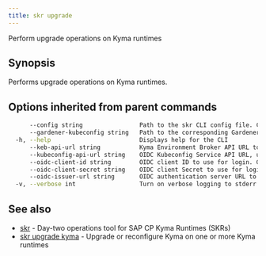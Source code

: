 ```yaml
---
title: skr upgrade
---
```

Perform upgrade operations on Kyma runtimes

## Synopsis

Performs upgrade operations on Kyma runtimes.

## Options inherited from parent commands

```bash
      --config string                Path to the skr CLI config file. Can also be set via the SKRCONFIG environment variable. Defaults to $HOME/.skr/config.yaml
      --gardener-kubeconfig string   Path to the corresponding Gardener project kubeconfig file which have permissions to list/get shoots. Can also be set via the SKR_GARDENER_KUBECONFIG environment variable
  -h, --help                         Displays help for the CLI
      --keb-api-url string           Kyma Environment Broker API URL to use for all commands. Can also be set via the SKR_KEB_API_URL environment variable
      --kubeconfig-api-url string    OIDC Kubeconfig Service API URL, used by the skr kubeconfig and taskrun commands. Can also be set via the SKR_KUBECONFIG_API_URL environment variable
      --oidc-client-id string        OIDC client ID to use for login. Can also be set via the SKR_OIDC_CLIENT_ID environment variable
      --oidc-client-secret string    OIDC client Secret to use for login. Can also be set via the SKR_OIDC_CLIENT_SECRET environment variable
      --oidc-issuer-url string       OIDC authentication server URL to use for login. Can also be set the SKR_OIDC_ISSUER_URL environment variable
  -v, --verbose int                  Turn on verbose logging to stderr. Valid values: 0 (default) - 3 (maximum verbosity)
```

## See also

* [skr](skr.md)	 - Day-two operations tool for SAP CP Kyma Runtimes (SKRs)
* [skr upgrade kyma](skr_upgrade_kyma.md)	 - Upgrade or reconfigure Kyma on one or more Kyma runtimes

